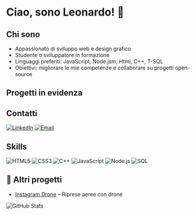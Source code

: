 # Ciao, sono Leonardo! 👋

## Chi sono
- Appassionato di sviluppo web e design grafico
- Studente o sviluppatore in formazione
- Linguaggi preferiti: JavaScript, Node.jsm, Html, C++, T-SQL
- Obiettivi: migliorare le mie competenze e collaborare su progetti open-source

## Progetti in evidenza


## Contatti
[![LinkedIn](https://img.shields.io/badge/LinkedIn-blue?logo=linkedin)](https://www.linkedin.com/in/leonardo24052000/)
[![Email](https://img.shields.io/badge/Email-Contact-important?logo=gmail)](mailto:lparmegiani860@gmail.com)


## Skills
![HTML5](https://img.shields.io/badge/HTML5-E34F26?logo=html5&logoColor=white)
![CSS3](https://img.shields.io/badge/CSS3-1572B6?logo=css3&logoColor=white)
![C++](https://img.shields.io/badge/C++-00599C?logo=c%2B%2B&logoColor=white)
![JavaScript](https://img.shields.io/badge/JavaScript-F7DF1E?logo=javascript&logoColor=black)
![Node.js](https://img.shields.io/badge/Node.js-43853D?logo=node.js&logoColor=white)
![SQL](https://img.shields.io/badge/SQL-003B57?logo=mysql&logoColor=white)


## 📸 Altri progetti
- [Instagram Drone](https://www.instagram.com/360Viste/) – Riprese aeree con drone




![GitHub Stats](https://github-readme-stats.vercel.app/api?username=leonardo2405&show_icons=true&theme=radical)
